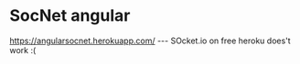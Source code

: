 # SocNet angular
https://angularsocnet.herokuapp.com/   ---  SOcket.io on free heroku does't work :(
